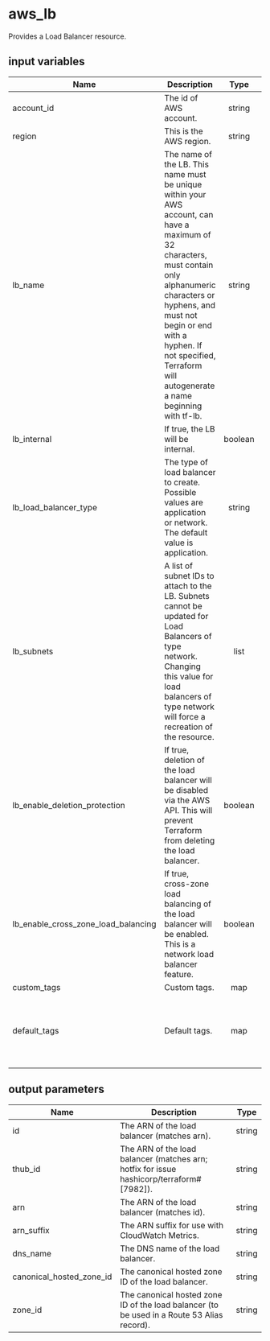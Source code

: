 # aws_lb

Provides a Load Balancer resource.

## input variables

| Name | Description | Type | Default | Required |
|------|-------------|:----:|:-----:|:-----:|
|account_id|The id of AWS account.|string||Yes|
|region|This is the AWS region.|string|us-east-1|Yes|
|lb_name|The name of the LB. This name must be unique within your AWS account, can have a maximum of 32 characters, must contain only alphanumeric characters or hyphens, and must not begin or end with a hyphen. If not specified, Terraform will autogenerate a name beginning with tf-lb.|string|{{ name }}|No|
|lb_internal|If true, the LB will be internal.|boolean|false|No|
|lb_load_balancer_type|The type of load balancer to create. Possible values are application or network. The default value is application.|string|network|No|
|lb_subnets| A list of subnet IDs to attach to the LB. Subnets cannot be updated for Load Balancers of type network. Changing this value for load balancers of type network will force a recreation of the resource.|list||Yes|
|lb_enable_deletion_protection| If true, deletion of the load balancer will be disabled via the AWS API. This will prevent Terraform from deleting the load balancer.|boolean|false|No|
|lb_enable_cross_zone_load_balancing|If true, cross-zone load balancing of the load balancer will be enabled. This is a network load balancer feature.|boolean|false|No|
|custom_tags|Custom tags.|map||No|
|default_tags|Default tags.|map|{"ThubName"= "{{ name }}","ThubCode"= "{{ code }}","ThubEnv"= "default","Description" = "Managed by TerraHub"}|No|

## output parameters

| Name | Description | Type |
|------|-------------|:----:|
|id|The ARN of the load balancer (matches arn).|string|
|thub_id|The ARN of the load balancer (matches arn; hotfix for issue hashicorp/terraform#[7982]).|string|
|arn|The ARN of the load balancer (matches id).|string|
|arn_suffix|The ARN suffix for use with CloudWatch Metrics.|string|
|dns_name|The DNS name of the load balancer.|string|
|canonical_hosted_zone_id|The canonical hosted zone ID of the load balancer.|string|
|zone_id|The canonical hosted zone ID of the load balancer (to be used in a Route 53 Alias record).|string|
